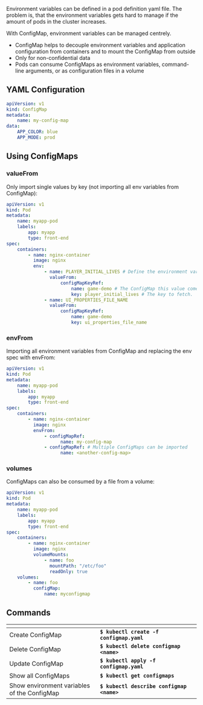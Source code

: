 Environment variables can be defined in a pod definition yaml file. The problem is, that the environment variables gets hard to manage if the amount of pods in the cluster increases.

With ConfigMap, environment variables can be managed centrely.

-   ConfigMap helps to decouple environment variables and application configuration from containers and to mount the ConfigMap from outside
-   Only for non-confidential data
-   Pods can consume ConfigMaps as environment variables, command-line arguments, or as configuration files in a volume

## YAML Configuration

```yaml
apiVersion: v1
kind: ConfigMap
metadata:
    name: my-config-map
data:
    APP_COLOR: blue
    APP_MODE: prod
```

## Using ConfigMaps

### valueFrom

Only import single values by key (not importing all env variables from ConfigMap):

```yaml
apiVersion: v1
kind: Pod
metadata:
    name: myapp-pod
    labels:
        app: myapp
        type: front-end
spec:
    containers:
        - name: nginx-container
          image: nginx
          env:
              - name: PLAYER_INITIAL_LIVES # Define the environment variable
                valueFrom:
                    configMapKeyRef:
                        name: game-demo # The ConfigMap this value comes from.
                        key: player_initial_lives # The key to fetch.
              - name: UI_PROPERTIES_FILE_NAME
                valueFrom:
                    configMapKeyRef:
                        name: game-demo
                        key: ui_properties_file_name
```

### envFrom

Importing all environment variables from ConfigMap and replacing the env spec with envFrom:

```yaml
apiVersion: v1
kind: Pod
metadata:
    name: myapp-pod
    labels:
        app: myapp
        type: front-end
spec:
    containers:
        - name: nginx-container
          image: nginx
          envFrom:
              - configMapRef:
                    name: my-config-map
              - configMapRef: # Multiple ConfigMaps can be imported
                    name: <another-config-map>
```

### volumes

ConfigMaps can also be consumed by a file from a volume:

```yaml
apiVersion: v1
kind: Pod
metadata:
    name: myapp-pod
    labels:
        app: myapp
        type: front-end
spec:
    containers:
        - name: nginx-container
          image: nginx
          volumeMounts:
              - name: foo
                mountPath: "/etc/foo"
                readOnly: true
    volumes:
        - name: foo
          configMap:
              name: myconfigmap
```

## Commands

<table data-header-hidden><thead><tr><th width="224"></th><th></th></tr></thead><tbody><tr><td>Create ConfigMap</td><td><strong><code>$ kubectl create -f configmap.yaml</code></strong></td></tr><tr><td>Delete ConfigMap</td><td><strong><code>$ kubectl delete configmap &#x3C;name></code></strong></td></tr><tr><td>Update ConfigMap</td><td><strong><code>$ kubectl apply -f configmap.yaml</code></strong></td></tr><tr><td>Show all ConfigMaps</td><td><strong><code>$ kubectl get configmaps</code></strong></td></tr><tr><td>Show environment variables of the ConfigMap</td><td><strong><code>$ kubectl describe configmap &#x3C;name></code></strong></td></tr></tbody></table>
